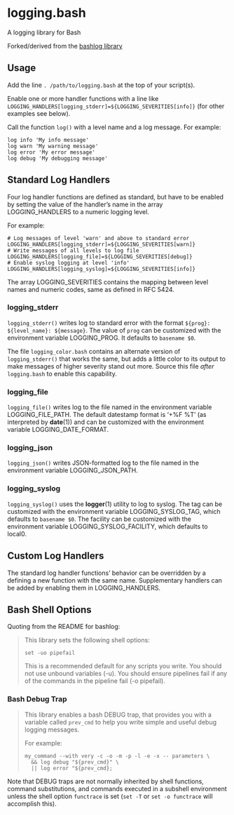# logging.bash

A logging library for Bash

Forked/derived from the [bashlog
library](https://github.com/Zordrak/bashlog)

## Usage

Add the line `. /path/to/logging.bash` at the top of your script(s).

Enable one or more handler functions with a line like
`LOGGING_HANDLERS[logging_stderr]=${LOGGING_SEVERITIES[info]}`
(for other examples see below).

Call the function `log()` with a level name and a log message.
For example:

    log info 'My info message'
    log warn 'My warning message'
    log error 'My error message'
    log debug 'My debugging message'

## Standard Log Handlers

Four log handler functions are defined as standard, but have to be
enabled by setting the value of the handler’s name in the array
LOGGING_HANDLERS to a numeric logging level.

For example:

    # Log messages of level 'warn' and above to standard error
    LOGGING_HANDLERS[logging_stderr]=${LOGGING_SEVERITIES[warn]}
    # Write messages of all levels to log file 
    LOGGING_HANDLERS[logging_file]=${LOGGING_SEVERITIES[debug]}
    # Enable syslog logging at level 'info'
    LOGGING_HANDLERS[logging_syslog]=${LOGGING_SEVERITIES[info]}

The array LOGGING_SEVERITIES contains the mapping between level names
and numeric codes, same as defined in RFC 5424.

### logging_stderr

`logging_stderr()` writes log to standard error with the format
`${prog}: ${level_name}: ${message}`.
The value of `prog` can be customized with the environment variable
LOGGING_PROG. It defaults to `basename $0`.

The file `logging_color.bash` contains an alternate version of
`logging_stderr()` that works the same,
but adds a little color to its output to make messages of higher
severity stand out more.
Source this file *after* `logging.bash` to enable this capability.

### logging_file

`logging_file()` writes log to the file named in the environment variable
LOGGING_FILE_PATH.
The default datestamp format is ‘+%F %T’ (as interpreted by **date**(1))
and can be customized with the environment variable LOGGING_DATE_FORMAT.

### logging_json

`logging_json()` writes JSON-formatted log to the file named in the
environment variable LOGGING_JSON_PATH.

### logging_syslog

`logging_syslog()` uses the **logger**(1) utility to log to syslog.
The tag can be customized with the environment variable
LOGGING_SYSLOG_TAG, which defaults to `basename $0`.
The facility can be customized with the environment variable
LOGGING_SYSLOG_FACILITY, which defaults to local0.

## Custom Log Handlers

The standard log handler functions’ behavior can be overridden by a
defining a new function with the same name.
Supplementary handlers can be added by enabling them in
LOGGING_HANDLERS.

## Bash Shell Options

Quoting from the README for bashlog:

> This library sets the following shell options:
>
> `set -uo pipefail`
>
> This is a recommended default for any scripts you write. You should
> not use unbound variables (-u). You should ensure pipelines fail if
> any of the commands in the pipeline fail (-o pipefail).

### Bash Debug Trap

> This library enables a bash DEBUG trap, that provides you with a
> variable called `prev_cmd` to help you write simple and useful debug
> logging messages.
>
> For example:
>
>     my_command --with very -c -o -m -p -l -e -x -- parameters \
>       && log debug "${prev_cmd}" \
>       || log error "${prev_cmd};

Note that DEBUG traps are not normally inherited by shell functions, command
substitutions, and commands executed in a subshell environment unless the
shell option `functrace` is set
(`set -T` or `set -o functrace` will accomplish this).
